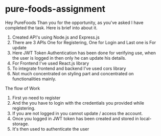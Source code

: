 # pure-foods-assignment

Hey PureFoods Than you for the opportunity, as you've asked I have completed the task. Here is brief into about it.

1. Created API's using Node.js and Express.js
2. There are 3 APIs One for Registering, One for Login and Last one is For update
3. Here JWT Token Authentication has been done for verifying use, when the user is logged in then only he can update his details.
4. For Frontend I've used React.js library
5. To integrate frontend and backend I've used cors library
6. Not much concentrated on styling part and concentrated on functionalities mainly.

The flow of Work
1. First yo need to register
2. And the you have to login with the credentials you provided while registering.
3. If you are not logged in you cannot update / access the account.
4. Once you logged in JWT token has been created and stored in local-storage.
5. It's then used to authenticate the user 